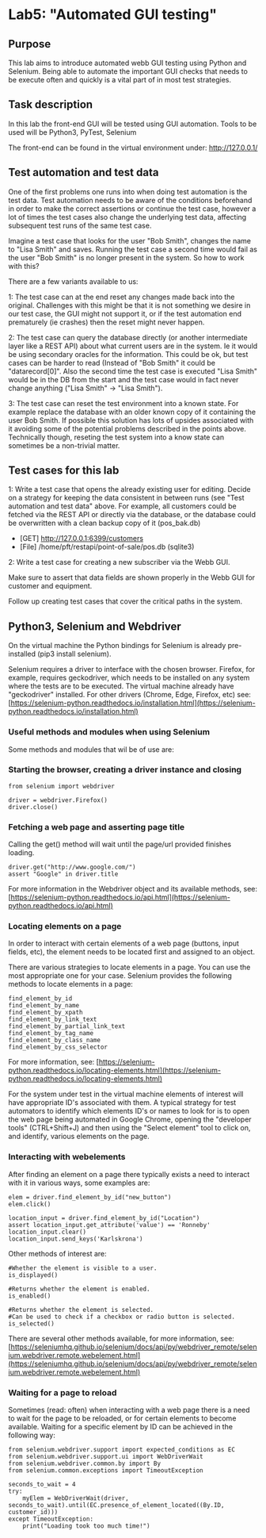 # Lab5: "Automated GUI testing"

## Purpose

This lab aims to introduce automated webb GUI testing using Python and Selenium. Being able to automate the important GUI checks that needs to be execute often and quickly is a vital part of in most test strategies.

## Task description

In this lab the front-end GUI will be tested using GUI automation. Tools to be used will be Python3, PyTest, Selenium

The front-end can be found in the virtual environment under: http://127.0.0.1/

## Test automation and test data

One of the first problems one runs into when doing test automation is the test data. Test automation needs to be aware of the conditions beforehand in order to make the correct assertions or continue the test case, however a lot of times the test cases also change the underlying test data, affecting subsequent test runs of the same test case.

Imagine a test case that looks for the user "Bob Smith", changes the name to "Lisa Smith" and saves.
Running the test case a second time would fail as the user "Bob Smith" is no longer present in the system. So how to work with this?

There are a few variants available to us:

1: The test case can at the end reset any changes made back into the original. Challenges with this might be that it is not something we desire in our test case, the GUI might not support it, or if the test automation end prematurely (ie crashes) then the reset might never happen.

2: The test case can query the database directly (or another intermediate layer like a REST API) about what current users are in the system. Ie it would be using secondary oracles for the information.
This could be ok, but test cases can be harder to read (Instead of "Bob Smith" it could be "datarecord[0]". Also the second time the test case is executed "Lisa Smith" would be in the DB from the start and the test case would in fact never change anything ("Lisa Smith" -> "Lisa Smith").

3: The test case can reset the test environment into a known state. For example replace the database with an older known copy of it containing the user Bob Smith. If possible this solution has lots of upsides associated with it avoiding some of the potential problems described in the points above. Technically though, reseting the test system into a know state can sometimes be a non-trivial matter.

## Test cases for this lab

1: Write a test case that opens the already existing user for editing. Decide on a strategy for keeping the data consistent in between runs (see "Test automation and test data" above.
For example, all customers could be fetched via the REST API or directly via the database, or the database could be overwritten with a clean backup copy of it (pos_bak.db)

- [GET] http://127.0.0.1:6399/customers
- [File] /home/pft/restapi/point-of-sale/pos.db (sqlite3)

2: Write a test case for creating a new subscriber via the Webb GUI.

Make sure to assert that data fields are shown properly in the Webb GUI for customer and equipment.

Follow up creating test cases that cover the critical paths in the system.

## Python3, Selenium and Webdriver

On the virtual machine the Python bindings for Selenium is already pre-installed (pip3 install selenium). 

Selenium requires a driver to interface with the chosen browser. Firefox, for example, requires geckodriver, which needs to be installed on any system where the tests are to be executed. The virtual machine already have "geckodriver" installed. For other drivers (Chrome, Edge, Firefox, etc) see: [https://selenium-python.readthedocs.io/installation.html](https://selenium-python.readthedocs.io/installation.html) 

### Useful methods and modules when using Selenium
Some methods and modules that wil be of use are:

### Starting the browser, creating a driver instance and closing

	from selenium import webdriver
	
	driver = webdriver.Firefox()
	driver.close()
	
### Fetching a web page and asserting page title
Calling the get() method will wait until the page/url provided finishes loading.

	driver.get("http://www.google.com/")
	assert "Google" in driver.title
	
For more information in the Webdriver object and its available methods, see: [https://selenium-python.readthedocs.io/api.html](https://selenium-python.readthedocs.io/api.html) 

### Locating elements on a page
In order to interact with certain elements of a web page (buttons, input fields, etc), the element needs to be located first and assigned to an object.

There are various strategies to locate elements in a page. You can use the most appropriate one for your case. Selenium provides the following methods to locate elements in a page:

	find_element_by_id
	find_element_by_name
	find_element_by_xpath
	find_element_by_link_text
	find_element_by_partial_link_text
	find_element_by_tag_name
	find_element_by_class_name
	find_element_by_css_selector
	
For more information, see: [https://selenium-python.readthedocs.io/locating-elements.html](https://selenium-python.readthedocs.io/locating-elements.html) 
	
For the system under test in the virtual machine elements of interest will have appropriate ID's associated with them. A typical strategy for test automators to identify which elements ID's or names to look for is to open the web page being automated in Google Chrome, opening the "developer tools" (CTRL+Shift+J) and then using the "Select element" tool to click on, and identify, various elements on the page.

### Interacting with webelements
After finding an element on a page there typically exists a need to interact with it in various ways, some examples are:

	elem = driver.find_element_by_id("new_button")
	elem.click()
	
	location_input = driver.find_element_by_id("Location")
	assert location_input.get_attribute('value') == 'Ronneby'
	location_input.clear()
	location_input.send_keys('Karlskrona')
	
Other methods of interest are:

	#Whether the element is visible to a user.
	is_displayed()

	#Returns whether the element is enabled.
	is_enabled()

	#Returns whether the element is selected.
	#Can be used to check if a checkbox or radio button is selected.
	is_selected()

There are several other methods available, for more information, see: [https://seleniumhq.github.io/selenium/docs/api/py/webdriver_remote/selenium.webdriver.remote.webelement.html](https://seleniumhq.github.io/selenium/docs/api/py/webdriver_remote/selenium.webdriver.remote.webelement.html) 

### Waiting for a page to reload
Sometimes (read: often) when interacting with a web page there is a need to wait for the page to be reloaded, or for certain elements to become available. Waiting for a specific element by ID can be achieved in the following way:

	from selenium.webdriver.support import expected_conditions as EC
	from selenium.webdriver.support.ui import WebDriverWait
	from selenium.webdriver.common.by import By
	from selenium.common.exceptions import TimeoutException

	seconds_to_wait = 4
	try:
		myElem = WebDriverWait(driver, seconds_to_wait).until(EC.presence_of_element_located((By.ID, customer_id)))
	except TimeoutException:
		print("Loading took too much time!")
